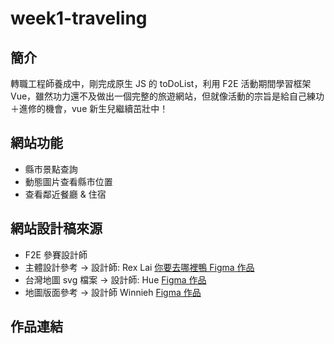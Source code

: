 # week1-traveling

## 簡介

轉職工程師養成中，剛完成原生 JS 的 toDoList，利用 F2E 活動期間學習框架 Vue，雖然功力還不及做出一個完整的旅遊網站，但就像活動的宗旨是給自己練功＋進修的機會，vue 新生兒繼續茁壯中！

## 網站功能

- 縣市景點查詢
- 動態圖片查看縣市位置
- 查看鄰近餐廳 & 住宿

## 網站設計稿來源

- F2E 參賽設計師
- 主體設計參考 -> 設計師: Rex Lai [你要去哪裡鴨 Figma 作品](https://www.figma.com/file/moP5VodzNq4g8KpKrMWBTM/%5B2021-F2E%5D-要去哪裡鴨?node-id=1%3A17)
- 台灣地圖 svg 檔案 -> 設計師: Hue [Figma 作品](https://www.figma.com/file/ctpHk2cmhyf9x5vOyFS9Re/💚-TheF2E_Week1?node-id=2%3A50)
- 地圖版面參考 -> 設計師 Winnieh [Figma 作品](https://www.figma.com/file/stKaNsapp6JVFG7888Of4y/TAIWANGO?node-id=4%3A30)

## 作品連結
